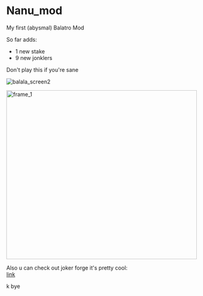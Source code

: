 # Nanu_mod
My first (abysmal) Balatro Mod

So far adds: 
- 1 new stake
- 9 new jonklers

Don't play this if you're sane

![balala_screen2](https://github.com/user-attachments/assets/cb7a0cbe-e31d-4451-82e5-5cd68c806cb4)

<img width="498" height="441" alt="frame_1" src="https://github.com/user-attachments/assets/d75954aa-5d4c-44e1-8882-ac10d344169c" />

Also u can check out joker forge it's pretty cool:  
[link](https://jokerforge.jaydchw.com)

k bye

